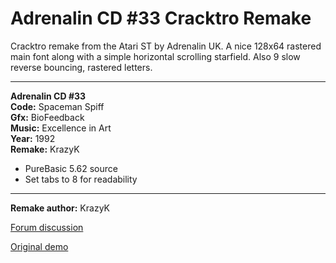 # Adrenalin CD #33 Cracktro Remake

Cracktro remake from the Atari ST by Adrenalin UK. A nice 128x64 rastered main font along with a simple horizontal scrolling starfield. Also 9 slow reverse bouncing, rastered letters.

---

**Adrenalin CD #33**  
**Code:** Spaceman Spiff  
**Gfx:** BioFeedback  
**Music:** Excellence in Art  
**Year:** 1992  
**Remake:** KrazyK

- PureBasic 5.62 source  
- Set tabs to 8 for readability

---

**Remake author:** KrazyK

[Forum discussion](https://www.dbfinteractive.com/forum/index.php?topic=6759.msg84234#msg84234)

[Original demo](https://www.pouet.net/prod.php?which=29490)
